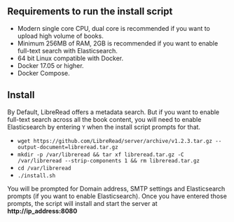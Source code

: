 <!---Copyright 2017 Nirmal Kumar--->

<!---This file is part of LibreRead.--->

<!---LibreRead is free software: you can redistribute it and/or modify
it under the terms of the GNU Affero General Public License as published by
the Free Software Foundation, either version 3 of the License, or
(at your option) any later version.--->

<!---LibreRead is distributed in the hope that it will be useful,
but WITHOUT ANY WARRANTY; without even the implied warranty of
MERCHANTABILITY or FITNESS FOR A PARTICULAR PURPOSE.  See the
GNU Affero General Public License for more details.--->

<!---You should have received a copy of the GNU Affero General Public License
along with LibreRead.  If not, see <http://www.gnu.org/licenses/>.--->

## Requirements to run the install script
* Modern single core CPU, dual core is recommended if you want to upload high volume of books.
* Minimum 256MB of RAM, 2GB is recommended if you want to enable full-text search with Elasticsearch.
* 64 bit Linux compatible with Docker.
* Docker 17.05 or higher.
* Docker Compose.

## Install
By Default, LibreRead offers a metadata search. But if you want to enable full-text search across all the book content, you will need to enable Elasticsearch by entering `Y` when the install script prompts for that.

* `wget https://github.com/LibreRead/server/archive/v1.2.3.tar.gz --output-document=libreread.tar.gz`
* `mkdir -p /var/libreread && tar xf libreread.tar.gz -C /var/libreread --strip-components 1 && rm libreread.tar.gz`
* `cd /var/libreread`
* `./install.sh`

You will be prompted for Domain address, SMTP settings and Elasticsearch prompts (if you want to enable Elasticsearch). Once you have entered those prompts, the script will install and start the server at **http://ip_address:8080**
